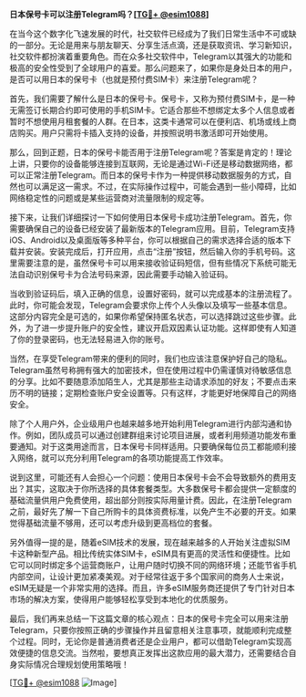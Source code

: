 **日本保号卡可以注册Telegram吗？[[TG💪+ @esim1088](https://t.me/s/esim1088)]**

在当今这个数字化飞速发展的时代，社交软件已经成为了我们日常生活中不可或缺的一部分。无论是用来与朋友聊天、分享生活点滴，还是获取资讯、学习新知识，社交软件都扮演着重要角色。而在众多社交软件中，Telegram以其强大的功能和极高的安全性受到了全球用户的喜爱。那么问题来了，如果你是身处日本的用户，是否可以用日本的保号卡（也就是预付费SIM卡）来注册Telegram呢？

首先，我们需要了解什么是日本的保号卡。保号卡，又称为预付费SIM卡，是一种无需签订长期合约即可使用的手机SIM卡。它适合那些不想绑定太多个人信息或者暂时不想使用月租套餐的人群。在日本，这类卡通常可以在便利店、机场或线上商店购买。用户只需将卡插入支持的设备，并按照说明书激活即可开始使用。

那么，回到正题，日本的保号卡能否用于注册Telegram呢？答案是肯定的！理论上讲，只要你的设备能够连接到互联网，无论是通过Wi-Fi还是移动数据网络，都可以正常注册Telegram。而日本的保号卡作为一种提供移动数据服务的方式，自然也可以满足这一需求。不过，在实际操作过程中，可能会遇到一些小障碍，比如网络稳定性的问题或是某些运营商对流量限制的规定等。

接下来，让我们详细探讨一下如何使用日本保号卡成功注册Telegram。首先，你需要确保自己的设备已经安装了最新版本的Telegram应用。目前，Telegram支持iOS、Android以及桌面版等多种平台，你可以根据自己的需求选择合适的版本下载并安装。安装完成后，打开应用，点击“注册”按钮，然后输入你的手机号码。这里需要注意的是，虽然保号卡可以用来接收验证码短信，但有些情况下系统可能无法自动识别保号卡为合法号码来源，因此需要手动输入验证码。

当收到验证码后，填入正确的信息，设置好密码，就可以完成基本的注册流程了。此时，你可能会发现，Telegram会要求你上传个人头像以及填写一些基本信息。这部分内容完全是可选的，如果你希望保持匿名状态，可以选择跳过这些步骤。此外，为了进一步提升账户的安全性，建议开启双因素认证功能。这样即使有人知道了你的登录密码，也无法轻易进入你的账号。

当然，在享受Telegram带来的便利的同时，我们也应该注意保护好自己的隐私。Telegram虽然号称拥有强大的加密技术，但在使用过程中仍需谨慎对待敏感信息的分享。比如不要随意添加陌生人，尤其是那些主动请求添加的好友；不要点击来历不明的链接；定期检查账户安全设置等。只有这样，才能更好地保障自己的网络安全。

除了个人用户外，企业级用户也越来越多地开始利用Telegram进行内部沟通和协作。例如，团队成员可以通过创建群组来讨论项目进展，或者利用频道功能发布重要通知。对于这类用途而言，日本保号卡同样适用。只要确保每位员工都能顺利接入网络，就可以充分利用Telegram的各项功能提高工作效率。

说到这里，可能还有人会担心一个问题：使用日本保号卡会不会导致额外的费用支出？其实，这取决于你所选择的具体套餐类型。大多数保号卡都会提供一定额度的基础流量供用户免费使用，超出部分则按实际用量计费。因此，在注册Telegram之前，最好先了解一下自己所购卡的具体资费标准，以免产生不必要的开支。如果觉得基础流量不够用，还可以考虑升级到更高档位的套餐。

另外值得一提的是，随着eSIM技术的发展，现在越来越多的人开始关注虚拟SIM卡这种新型产品。相比传统实体SIM卡，eSIM具有更高的灵活性和便捷性。比如它可以同时绑定多个运营商账户，让用户随时切换不同的网络环境；还能节省手机内部空间，让设计更加紧凑美观。对于经常往返于多个国家间的商务人士来说，eSIM无疑是一个非常实用的选择。而且，许多eSIM服务商还提供了专门针对日本市场的解决方案，使得用户能够轻松享受到本地化的优质服务。

最后，我们再来总结一下这篇文章的核心观点：日本的保号卡完全可以用来注册Telegram，只要你按照正确的步骤操作并且留意相关注意事项，就能顺利完成整个过程。同时，无论你是普通消费者还是企业用户，都可以借助Telegram实现高效便捷的信息交流。当然啦，要想真正发挥出这款应用的最大潜力，还需要结合自身实际情况合理规划使用策略哦！

[[TG💪+ @esim1088](https://t.me/s/esim1088) ![Image](https://i.postimg.cc/4NQfJmqS/Snipaste-2025-05-13-00-14-12.png)]